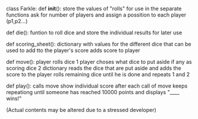 class Farkle:
  def __init__():
    store the values of "rolls" for use in the separate functions
    ask for number of players and assign a possition to each player (p1,p2...)
    
    
  def die():
      funtion to roll dice and store the individual results for later use
 
 
 def scoring_sheet():
    dictionary with values for the different dice that can be used to add tto the player's score
    adds score to player 
 
 
 def move():
    player rolls dice
    1 player choses what dice to put aside if any as scoring dice
    2 dictionary reads the dice that are put aside and adds the score to the player
    rolls remaining dice until he is done and repeats 1 and 2
  
  
  def play():
    calls move
    show individual score after each call of move
    keeps repeationg until someone has reached 10000 points and displays "____ wins!"


(Actual contents may be altered due to a stressed developer)
